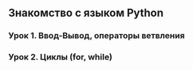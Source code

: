 ## Знакомство с языком Python

### Урок 1. Ввод-Вывод, операторы ветвления

### Урок 2. Циклы (for, while)